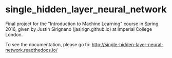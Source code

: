 # single_hidden_layer_neural_network
Final project for the "Introduction to Machine Learning" course in Spring 2016, given by Justin Sirignano (jasirign.github.io) at Imperial College London.

To see the documentation, please go to: http://single-hidden-layer-neural-network.readthedocs.io/
